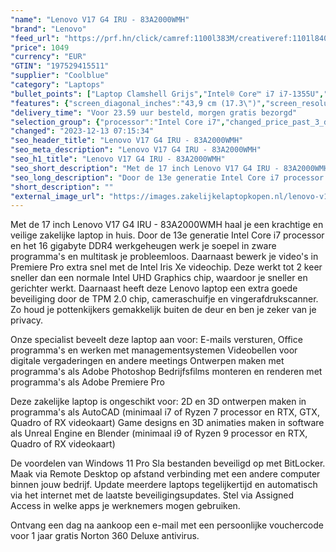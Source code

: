 ```yaml
---
"name": "Lenovo V17 G4 IRU - 83A2000WMH"
"brand": "Lenovo"
"feed_url": "https://prf.hn/click/camref:1100l383M/creativeref:1101l84031/destination:https%3A%2F%2Fwww.coolblue.nl%2Fproduct%2F941934"
"price": 1049
"currency": "EUR"
"GTIN": "197529415511"
"supplier": "Coolblue"
"category": "Laptops"
"bullet_points": ["Laptop Clamshell Grijs","Intel® Core™ i7 i7-1355U","43,9 cm (17.3\") Full HD 1920 x 1080 Pixels IPS LED backlight 16:9","16 GB DDR4-SDRAM 3200 MHz 1 x 8 GB","512 GB SSD","Intel Iris Xe Graphics","Wi-Fi 6 (802.11ax) Bluetooth 5.1","Lithium-Polymeer (LiPo) 45 Wh 7,25 uur 65 W","Windows 11 Pro 64-bit"]
"features": {"screen_diagonal_inches":"43,9 cm (17.3\")","screen_resolution":"1920 x 1080 Pixels","processor_family":"Intel® Core™ i7","memory_size":"16 GB","memory_type":"DDR4-SDRAM","total_storage_space":"512 GB","operating_system":"Windows 11 Pro","battery_capacity":"45 Wh","width":"399 mm","depth":"274 mm","height":"19,9 mm","weight":"2,02 kg"}
"delivery_time": "Voor 23.59 uur besteld, morgen gratis bezorgd"
"selection_group": {"processor":"Intel Core i7","changed_price_past_3_days":false,"product_family":"V"}
"changed": "2023-12-13 07:15:34"
"seo_header_title": "Lenovo V17 G4 IRU - 83A2000WMH"
"seo_meta_description": "Lenovo V17 G4 IRU - 83A2000WMH"
"seo_h1_title": "Lenovo V17 G4 IRU - 83A2000WMH"
"seo_short_description": "Met de 17 inch Lenovo V17 G4 IRU - 83A2000WMH haal je een krachtige en veilige zakelijke laptop in huis."
"seo_long_description": "Door de 13e generatie Intel Core i7 processor en het 16 gigabyte DDR4 werkgeheugen werk je soepel in zware programma's en multitask je probleemloos. Daarnaast bewerk je video's in Premiere Pro extra snel met de Intel Iris Xe videochip. Deze werkt tot 2 keer sneller dan een normale Intel UHD Graphics chip, waardoor je sneller en gerichter werkt. Daarnaast heeft deze Lenovo laptop een extra goede beveiliging door de TPM 2. 0 chip, cameraschuifje en vingerafdrukscanner. Zo houd je pottenkijkers gemakkelijk buiten de deur en ben je zeker van je privacy. \r\n\r\nOnze specialist beveelt deze laptop aan voor:\r\nE-mails versturen, Office programma's en werken met managementsystemen\r\nVideobellen voor digitale vergaderingen en andere meetings\r\nOntwerpen maken met programma's als Adobe Photoshop\r\nBedrijfsfilms monteren en renderen met programma's als Adobe Premiere Pro \r\n\r\n\r\nDeze zakelijke laptop is ongeschikt voor:\r\n2D en 3D ontwerpen maken in programma's als AutoCAD (minimaal i7 of Ryzen 7 processor en RTX, GTX, Quadro of RX videokaart)\r\nGame designs en 3D animaties maken in software als Unreal Engine en Blender (minimaal i9 of Ryzen 9 processor en RTX, Quadro of RX videokaart)\r\n\r\n\r\nDe voordelen van Windows 11 Pro\r\nSla bestanden beveiligd op met BitLocker. \r\nMaak via Remote Desktop op afstand verbinding met een andere computer binnen jouw bedrijf. \r\nUpdate meerdere laptops tegelijkertijd en automatisch via het internet met de laatste beveiligingsupdates. \r\nStel via Assigned Access in welke apps je werknemers mogen gebruiken. \r\n\r\n \r\nOntvang een dag na aankoop een e-mail met een persoonlijke vouchercode voor 1 jaar gratis Norton 360 Deluxe antivirus."
"short_description": ""
"external_image_url": "https://images.zakelijkelaptopkopen.nl/lenovo-v17-g4-iru-83a2000wmh.webp"
---
```


Met de 17 inch Lenovo V17 G4 IRU - 83A2000WMH haal je een krachtige en veilige zakelijke laptop in huis. Door de 13e generatie Intel Core i7 processor en het 16 gigabyte DDR4 werkgeheugen werk je soepel in zware programma's en multitask je probleemloos. Daarnaast bewerk je video's in Premiere Pro extra snel met de Intel Iris Xe videochip. Deze werkt tot 2 keer sneller dan een normale Intel UHD Graphics chip, waardoor je sneller en gerichter werkt. Daarnaast heeft deze Lenovo laptop een extra goede beveiliging door de TPM 2.0 chip, cameraschuifje en vingerafdrukscanner. Zo houd je pottenkijkers gemakkelijk buiten de deur en ben je zeker van je privacy.

Onze specialist beveelt deze laptop aan voor:
E-mails versturen, Office programma's en werken met managementsystemen
Videobellen voor digitale vergaderingen en andere meetings
Ontwerpen maken met programma's als Adobe Photoshop
Bedrijfsfilms monteren en renderen met programma's als Adobe Premiere Pro 


Deze zakelijke laptop is ongeschikt voor:
2D en 3D ontwerpen maken in programma's als AutoCAD (minimaal i7 of Ryzen 7 processor en RTX, GTX, Quadro of RX videokaart)
Game designs en 3D animaties maken in software als Unreal Engine en Blender (minimaal i9 of Ryzen 9 processor en RTX, Quadro of RX videokaart)


De voordelen van Windows 11 Pro
Sla bestanden beveiligd op met BitLocker.
Maak via Remote Desktop op afstand verbinding met een andere computer binnen jouw bedrijf.
Update meerdere laptops tegelijkertijd en automatisch via het internet met de laatste beveiligingsupdates.
Stel via Assigned Access in welke apps je werknemers mogen gebruiken.

 
Ontvang een dag na aankoop een e-mail met een persoonlijke vouchercode voor 1 jaar gratis Norton 360 Deluxe antivirus.